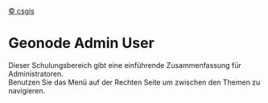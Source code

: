 <!-- the Menu -->
<link rel="stylesheet" media="all" href="../styles.css" />
<div id="logo"><a href="https://csgis.de">© csgis</a></div>
<div id="menu"></div>
<div id="jumpMenu"></div>
<script src="../menu.js"></script>
<script src="../jumpmenu.js"></script>
<!-- the Menu -->




# Geonode Admin User

Dieser Schulungsbereich gibt eine einführende Zusammenfassung für Administratoren.
<br>
Benutzen Sie das Menü auf der Rechten Seite um zwischen den Themen zu navigieren.